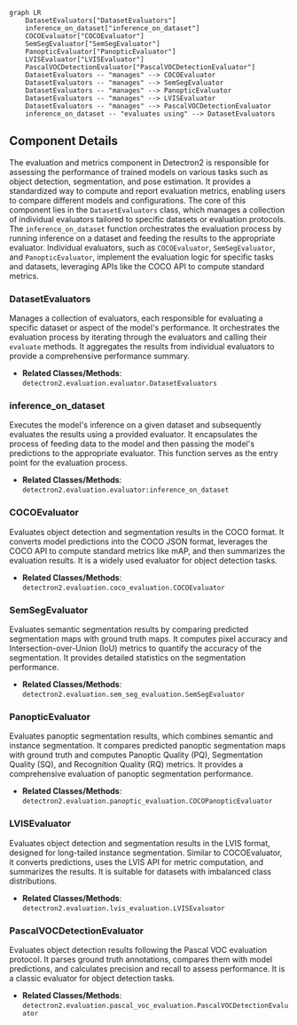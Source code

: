 ```mermaid
graph LR
    DatasetEvaluators["DatasetEvaluators"]
    inference_on_dataset["inference_on_dataset"]
    COCOEvaluator["COCOEvaluator"]
    SemSegEvaluator["SemSegEvaluator"]
    PanopticEvaluator["PanopticEvaluator"]
    LVISEvaluator["LVISEvaluator"]
    PascalVOCDetectionEvaluator["PascalVOCDetectionEvaluator"]
    DatasetEvaluators -- "manages" --> COCOEvaluator
    DatasetEvaluators -- "manages" --> SemSegEvaluator
    DatasetEvaluators -- "manages" --> PanopticEvaluator
    DatasetEvaluators -- "manages" --> LVISEvaluator
    DatasetEvaluators -- "manages" --> PascalVOCDetectionEvaluator
    inference_on_dataset -- "evaluates using" --> DatasetEvaluators
```

## Component Details

The evaluation and metrics component in Detectron2 is responsible for assessing the performance of trained models on various tasks such as object detection, segmentation, and pose estimation. It provides a standardized way to compute and report evaluation metrics, enabling users to compare different models and configurations. The core of this component lies in the `DatasetEvaluators` class, which manages a collection of individual evaluators tailored to specific datasets or evaluation protocols. The `inference_on_dataset` function orchestrates the evaluation process by running inference on a dataset and feeding the results to the appropriate evaluator. Individual evaluators, such as `COCOEvaluator`, `SemSegEvaluator`, and `PanopticEvaluator`, implement the evaluation logic for specific tasks and datasets, leveraging APIs like the COCO API to compute standard metrics.

### DatasetEvaluators
Manages a collection of evaluators, each responsible for evaluating a specific dataset or aspect of the model's performance. It orchestrates the evaluation process by iterating through the evaluators and calling their `evaluate` methods. It aggregates the results from individual evaluators to provide a comprehensive performance summary.
- **Related Classes/Methods**: `detectron2.evaluation.evaluator.DatasetEvaluators`

### inference_on_dataset
Executes the model's inference on a given dataset and subsequently evaluates the results using a provided evaluator. It encapsulates the process of feeding data to the model and then passing the model's predictions to the appropriate evaluator. This function serves as the entry point for the evaluation process.
- **Related Classes/Methods**: `detectron2.evaluation.evaluator:inference_on_dataset`

### COCOEvaluator
Evaluates object detection and segmentation results in the COCO format. It converts model predictions into the COCO JSON format, leverages the COCO API to compute standard metrics like mAP, and then summarizes the evaluation results. It is a widely used evaluator for object detection tasks.
- **Related Classes/Methods**: `detectron2.evaluation.coco_evaluation.COCOEvaluator`

### SemSegEvaluator
Evaluates semantic segmentation results by comparing predicted segmentation maps with ground truth maps. It computes pixel accuracy and Intersection-over-Union (IoU) metrics to quantify the accuracy of the segmentation. It provides detailed statistics on the segmentation performance.
- **Related Classes/Methods**: `detectron2.evaluation.sem_seg_evaluation.SemSegEvaluator`

### PanopticEvaluator
Evaluates panoptic segmentation results, which combines semantic and instance segmentation. It compares predicted panoptic segmentation maps with ground truth and computes Panoptic Quality (PQ), Segmentation Quality (SQ), and Recognition Quality (RQ) metrics. It provides a comprehensive evaluation of panoptic segmentation performance.
- **Related Classes/Methods**: `detectron2.evaluation.panoptic_evaluation.COCOPanopticEvaluator`

### LVISEvaluator
Evaluates object detection and segmentation results in the LVIS format, designed for long-tailed instance segmentation. Similar to COCOEvaluator, it converts predictions, uses the LVIS API for metric computation, and summarizes the results. It is suitable for datasets with imbalanced class distributions.
- **Related Classes/Methods**: `detectron2.evaluation.lvis_evaluation.LVISEvaluator`

### PascalVOCDetectionEvaluator
Evaluates object detection results following the Pascal VOC evaluation protocol. It parses ground truth annotations, compares them with model predictions, and calculates precision and recall to assess performance. It is a classic evaluator for object detection tasks.
- **Related Classes/Methods**: `detectron2.evaluation.pascal_voc_evaluation.PascalVOCDetectionEvaluator`
